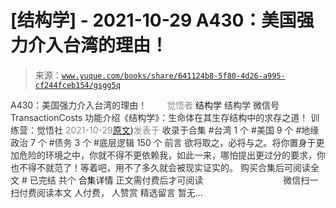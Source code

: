 # [结构学] - 2021-10-29 A430：美国强力介入台湾的理由！

> 来源：[`www.yuque.com/books/share/641124b8-5f80-4d26-a995-cf244fceb154/gsgg5q`](https://www.yuque.com/books/share/641124b8-5f80-4d26-a995-cf244fceb154/gsgg5q)

<ne-p id="520f42f3293818f927861ebbd5b15da4_p_0" data-lake-id="520f42f3293818f927861ebbd5b15da4_p_0"><ne-text id="u17f8dd12" style="color: rgb(51, 51, 51);">A430：美国强力介入台湾的理由！</ne-text></ne-p> <ne-p id="e172de3f735cb53488bce0c057cbaef1" data-lake-id="e172de3f735cb53488bce0c057cbaef1"><ne-text id="u202dc3ea" ne-fontsize="12" style="color: rgb(255, 255, 255);">原创</ne-text><ne-text id="u902c2a8d" style="color: rgb(140, 140, 140);">觉悟者</ne-text> <ne-text id="ub1ed7069" ne-fontsize="14">结构学</ne-text></ne-p> <ne-p id="28f93d4fda7bd3976860f93c217a5ac0" data-lake-id="28f93d4fda7bd3976860f93c217a5ac0"><ne-text id="uff780106" ne-fontsize="14" ne-bold="true" style="color: rgb(51, 51, 51);">结构学</ne-text></ne-p> <ne-p id="de6f1909cbe2b42ebe989436fc0e6f8d" data-lake-id="de6f1909cbe2b42ebe989436fc0e6f8d"><ne-text id="u180cbdfc" ne-fontsize="14" style="color: rgb(51, 51, 51);">微信号</ne-text><ne-text id="u5979a56a" ne-fontsize="14" style="color: rgb(51, 51, 51);">TransactionCosts</ne-text></ne-p> <ne-p id="32992090a78f2a248198c195ded2cc2d" data-lake-id="32992090a78f2a248198c195ded2cc2d"><ne-text id="u80087e18" ne-fontsize="14" style="color: rgb(51, 51, 51);">功能介绍</ne-text><ne-text id="ud62d95d6" ne-fontsize="14" style="color: rgb(51, 51, 51);">《结构学》：生命体在其生存结构中的求存之道！ 训练营：觉悟社</ne-text></ne-p> <ne-p id="4b3d5e06d07e02abf4328ff98826b554" data-lake-id="4b3d5e06d07e02abf4328ff98826b554"><ne-text id="u617b7245" style="color: rgb(140, 140, 140);">2021-10-29</ne-text>[<ne-text id="udeb5adfd" ne-fontsize="14">原文</ne-text>](https://mp.weixin.qq.com/s?__biz=MzIzMDYwOTM0Mg==&mid=2247486587&idx=1&sn=e14d4403bb13c441596f09add1b5f27c&chksm=e8b194aadfc61dbcab0c1d70249910161f8c77b0163ac8278dfe5c2f817d2bb2a3ac3e7ddf89#rd))<ne-text id="u9be49e10" ne-fontsize="14" style="color: rgb(140, 140, 140);">发表于</ne-text></ne-p> <ne-p id="f95afcb29dd171d7fa16b5676e3d458b" data-lake-id="f95afcb29dd171d7fa16b5676e3d458b"><ne-text id="ue0fd6697" style="color: rgb(51, 51, 51);">收录于合集</ne-text></ne-p> <ne-p id="d11273f05836d52f4953b7f641a2a7a1" data-lake-id="d11273f05836d52f4953b7f641a2a7a1"><ne-text id="u941c572d" style="color: rgb(51, 51, 51);">#台湾 1 个</ne-text></ne-p> <ne-p id="59ec0778f88edb6751a4482558a291b1" data-lake-id="59ec0778f88edb6751a4482558a291b1"><ne-text id="u8fd3a888" style="color: rgb(51, 51, 51);">#美国 9 个</ne-text></ne-p> <ne-p id="91a25289f39ec25731c3bbaef3e0ff43" data-lake-id="91a25289f39ec25731c3bbaef3e0ff43"><ne-text id="uefe7a0b8" style="color: rgb(51, 51, 51);">#地缘政治 7 个</ne-text></ne-p> <ne-p id="ec0f142be0c357dbf4d3f38f76229b85" data-lake-id="ec0f142be0c357dbf4d3f38f76229b85"><ne-text id="ue8b680b1" style="color: rgb(51, 51, 51);">#债务 3 个</ne-text></ne-p> <ne-p id="90626ab4d334e55e73132f14c60b84e3" data-lake-id="90626ab4d334e55e73132f14c60b84e3"><ne-text id="u2378db04" style="color: rgb(51, 51, 51);">#底层逻辑 150 个</ne-text></ne-p> <ne-p id="03192c33e1368f588341a6151fbac097" data-lake-id="03192c33e1368f588341a6151fbac097"><ne-text id="ueb17c315" style="color: rgb(51, 51, 51);">前言</ne-text></ne-p> <ne-p id="f03f9efb7d8f053f7494e4673d9be8b1" data-lake-id="f03f9efb7d8f053f7494e4673d9be8b1"><ne-text id="uc2b48916" style="color: rgb(51, 51, 51);">欲将取之，必将与之。将你置身于更加危险的环境之中，你就不得不更依赖我，如此一来，哪怕提出更过分的要求，你也不得不就范了！等着吧，用不了多久就会被现实证实的。</ne-text></ne-p> <ne-p id="fa8d5899de9610c1f35ddeccad49e144" data-lake-id="fa8d5899de9610c1f35ddeccad49e144" ne-alignment="center"><ne-text id="uc729d401" style="color: rgb(51, 51, 51);">购买合集后可阅读全文</ne-text></ne-p> <ne-p id="aad0c5b633478182b9567ab1a8f4227e" data-lake-id="aad0c5b633478182b9567ab1a8f4227e" ne-alignment="center"><ne-text id="ub07041f7" style="color: rgb(51, 51, 51);">#</ne-text></ne-p> <ne-p id="e976393e67d3048c326f5222a67e1555" data-lake-id="e976393e67d3048c326f5222a67e1555" ne-alignment="center"><ne-text id="u03857e5c" style="color: rgb(51, 51, 51);">已完结 共个</ne-text></ne-p> <ne-p id="f200be16fef01b58aa9432be9b832eb8" data-lake-id="f200be16fef01b58aa9432be9b832eb8" ne-alignment="center"><ne-text id="ud6c28e55" ne-fontsize="16">合集详情</ne-text></ne-p> <ne-p id="cb5252d699736b9348c3309c5bf01bb6" data-lake-id="cb5252d699736b9348c3309c5bf01bb6" ne-alignment="center"><ne-text id="ufab71f7f" style="color: rgb(51, 51, 51);">正文需付费后才可阅读</ne-text></ne-p> <ne-p id="9d53cd1fee7c0b38f4eb577476ad9630" data-lake-id="9d53cd1fee7c0b38f4eb577476ad9630" ne-alignment="center"><ne-text id="u44ef0b79" style="color: rgb(255, 255, 255);">加载中</ne-text></ne-p> <ne-p id="f335b64a7a62b512c1ba23a766d93d46" data-lake-id="f335b64a7a62b512c1ba23a766d93d46" ne-alignment="center"><ne-text id="udb416a36" style="color: rgb(255, 255, 255);"> 微信豆购买</ne-text></ne-p> <ne-p id="cd342757ba567bd94557c9fdb094e5f2" data-lake-id="cd342757ba567bd94557c9fdb094e5f2" ne-alignment="center"><ne-text id="ub371d6f9" style="color: rgb(51, 51, 51);">微信扫一扫付费阅读本文</ne-text></ne-p> <ne-p id="8b05287f7cc348abe34f180cb8404366" data-lake-id="8b05287f7cc348abe34f180cb8404366" ne-alignment="center"><ne-text id="ud7cf5268" ne-fontsize="13" style="color: rgb(51, 51, 51);">人付费， 人赞赏</ne-text></ne-p> <ne-h3 id="3Vvsd" data-lake-id="3Vvsd"><ne-heading-ext><ne-heading-anchor></ne-heading-anchor><ne-heading-fold></ne-heading-fold></ne-heading-ext><ne-heading-content><ne-text id="u135d2d33" ne-fontsize="16" style="color: rgb(51, 51, 51);">精选留言</ne-text></ne-heading-content></ne-h3> <ne-p id="7b94286020fbcaf50e10b3ae582467d7" data-lake-id="7b94286020fbcaf50e10b3ae582467d7"><ne-text id="u56cefe01" style="color: rgb(51, 51, 51);">暂无...</ne-text></ne-p>